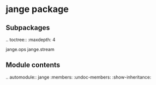 jange package
=============

Subpackages
-----------

.. toctree::
   :maxdepth: 4

   jange.ops
   jange.stream

Module contents
---------------

.. automodule:: jange
   :members:
   :undoc-members:
   :show-inheritance:
